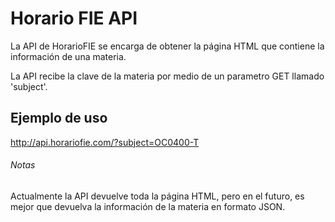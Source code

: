 # Horario FIE API

La API de HorarioFIE se encarga de obtener la página HTML que contiene la información de una materia.

La API recibe la clave de la materia por medio de un parametro GET llamado 'subject'.


## Ejemplo de uso
http://api.horariofie.com/?subject=OC0400-T


###### Notas
Actualmente la API devuelve toda la página HTML, pero en el futuro, es mejor que devuelva la información de la materia en formato JSON.
